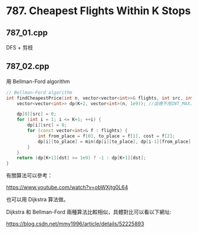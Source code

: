 # 787. Cheapest Flights Within K Stops

## 787_01.cpp
DFS + 剪枝

## 787_02.cpp
用 Bellman-Ford algorithm
```cpp
// Bellman-Ford algorithm
int findCheapestPrice(int n, vector<vector<int>>& flights, int src, int dst, int K) {
    vector<vector<int>> dp(K+2, vector<int>(n, 1e9)); //這裡不用INT_MAX，是怕做加法後會越界

    dp[0][src] = 0;
    for (int i = 1; i <= K+1; ++i) {
        dp[i][src] = 0;
        for (const vector<int>& f : flights) {
            int from_place = f[0], to_place = f[1], cost = f[2];
            dp[i][to_place] = min(dp[i][to_place], dp[i-1][from_place] + cost);
        }
    }
    return (dp[K+1][dst] >= 1e9) ? -1 : dp[K+1][dst];
}
```
有關算法可以參考：

https://www.youtube.com/watch?v=obWXjtg0L64

也可以用 Dijkstra 算法做。

Dijkstra 和 Bellman-Ford 兩種算法比較相似，具體對比可以看以下網址:

https://blog.csdn.net/mmy1996/article/details/52225893

